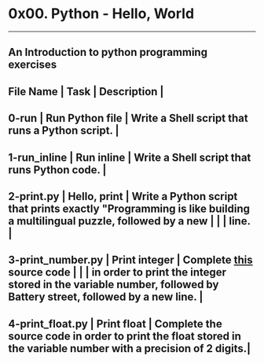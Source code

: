 # 0x00. Python - Hello, World
--------------------------------------------------
An Introduction to python programming exercises
-------------------------------------------------------------------------------------------------------------------------------------------------------------------------
File Name           | Task                           | Description                                                                                                      |
-------------------------------------------------------------------------------------------------------------------------------------------------------------------------
0-run               | Run Python file                | Write a Shell script that runs a Python script.                                                                  |
-------------------------------------------------------------------------------------------------------------------------------------------------------------------------
1-run_inline        | Run inline                     | Write a Shell script that runs Python code.                                                                      |
-------------------------------------------------------------------------------------------------------------------------------------------------------------------------
2-print.py          | Hello, print                   | Write a Python script that prints exactly "Programming is like building a multilingual puzzle, followed by a new |
                    |                                | line.                                                                                                            |
-------------------------------------------------------------------------------------------------------------------------------------------------------------------------
3-print_number.py   | Print integer                  | Complete <a href="https://github.com/holbertonschool/0x00.py/blob/master/3-print_number.py">this</a> source code |
                    |                                | in order to print the integer stored in the variable number, followed by Battery street, followed by a new line. |
-------------------------------------------------------------------------------------------------------------------------------------------------------------------------
4-print_float.py    | Print float                    |  Complete the source code in order to print the float stored in the variable number with a precision of 2 digits.|
-------------------------------------------------------------------------------------------------------------------------------------------------------------------------
